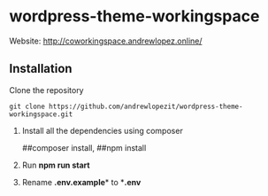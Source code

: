 # wordpress-theme-workingspace

Website: http://coworkingspace.andrewlopez.online/

## Installation

Clone the repository

    git clone https://github.com/andrewlopezit/wordpress-theme-workingspace.git
 
1. Install all the dependencies using composer

    ##composer install,
    ##npm install
    
2. Run **npm run start**

3. Rename **.env.example*** to ***.env**
